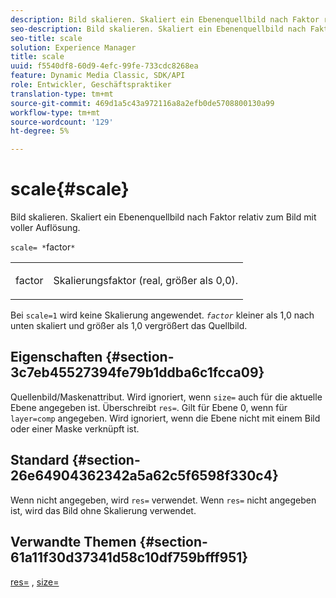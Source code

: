 ```yaml
---
description: Bild skalieren. Skaliert ein Ebenenquellbild nach Faktor relativ zum Bild mit voller Auflösung.
seo-description: Bild skalieren. Skaliert ein Ebenenquellbild nach Faktor relativ zum Bild mit voller Auflösung.
seo-title: scale
solution: Experience Manager
title: scale
uuid: f5540df8-60d9-4efc-99fe-733cdc8268ea
feature: Dynamic Media Classic, SDK/API
role: Entwickler, Geschäftspraktiker
translation-type: tm+mt
source-git-commit: 469d1a5c43a972116a8a2efb0de5708800130a99
workflow-type: tm+mt
source-wordcount: '129'
ht-degree: 5%

---
```



# scale{#scale}

Bild skalieren. Skaliert ein Ebenenquellbild nach Faktor relativ zum Bild mit voller Auflösung.

`scale= *`factor`*`

<table id="simpletable_AC596A87494A4213A7D1C76612E8F2FD"> 
 <tr class="strow"> 
  <td class="stentry"> <p><span class="varname"> factor</span> </p> </td> 
  <td class="stentry"> <p>Skalierungsfaktor (real, größer als 0,0). </p></td> 
 </tr> 
</table>

Bei `scale=1` wird keine Skalierung angewendet. *`factor`* kleiner als 1,0 nach unten skaliert und größer als 1,0 vergrößert das Quellbild.

## Eigenschaften {#section-3c7eb45527394fe79b1ddba6c1fcca09}

Quellenbild/Maskenattribut. Wird ignoriert, wenn `size=` auch für die aktuelle Ebene angegeben ist. Überschreibt `res=`. Gilt für Ebene 0, wenn für `layer=comp` angegeben. Wird ignoriert, wenn die Ebene nicht mit einem Bild oder einer Maske verknüpft ist.

## Standard {#section-26e64904362342a5a62c5f6598f330c4}

Wenn nicht angegeben, wird `res=` verwendet. Wenn `res=` nicht angegeben ist, wird das Bild ohne Skalierung verwendet.

## Verwandte Themen {#section-61a11f30d37341d58c10df759bfff951}

[res=](../../../../../is-api/http-ref/image-serving-api-ref/c-http-protocol-reference/c-command-reference/r-res.md#reference-3d6fe416801148dea0f786f2b5169e55) ,  [size=](../../../../../is-api/http-ref/image-serving-api-ref/c-http-protocol-reference/c-data-types/r-size.md#reference-04d383f32c7b4003bed9978cb854747b)

